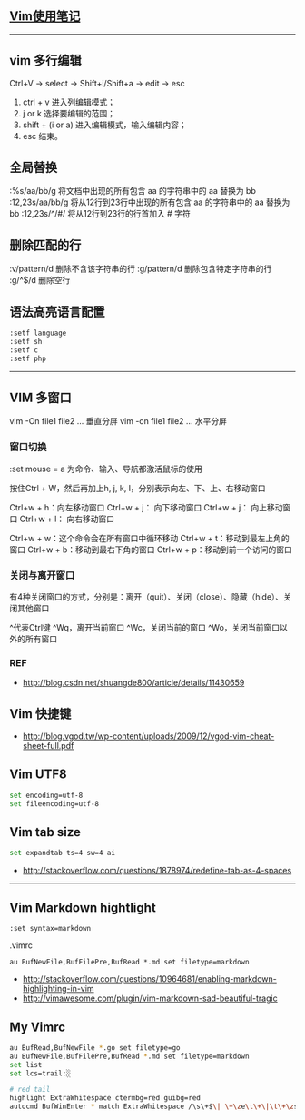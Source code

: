 ## [Vim使用笔记](http://www.cnblogs.com/jiqingwu/archive/2012/06/14/vim_notes.html)

---

## vim 多行编辑

Ctrl+V -> select -> Shift+i/Shift+a -> edit -> esc

1. ctrl + v 进入列编辑模式；
2. j or k 选择要编辑的范围；
3. shift + (i or a) 进入编辑模式，输入编辑内容；
4. esc 结束。

## 全局替换

:%s/aa/bb/g      将文档中出现的所有包含 aa 的字符串中的 aa 替换为 bb
:12,23s/aa/bb/g  将从12行到23行中出现的所有包含 aa 的字符串中的 aa 替换为 bb
:12,23s/^/#/     将从12行到23行的行首加入 # 字符

## 删除匹配的行

:v/pattern/d      删除不含该字符串的行
:g/pattern/d      删除包含特定字符串的行
:g/^$/d           删除空行

## 语法高亮语言配置

```bash
:setf language
:setf sh
:setf c
:setf php
```

---

## VIM 多窗口

vim -On file1 file2 ... 垂直分屏
vim -on file1 file2 ... 水平分屏

### 窗口切换

:set mouse = a   为命令、输入、导航都激活鼠标的使用

按住Ctrl + W，然后再加上h, j, k, l，分别表示向左、下、上、右移动窗口

Ctrl+w + h：向左移动窗口
Ctrl+w + j： 向下移动窗口
Ctrl+w + j： 向上移动窗口
Ctrl+w + l： 向右移动窗口

Ctrl+w + w：这个命令会在所有窗口中循环移动
Ctrl+w + t：移动到最左上角的窗口
Ctrl+w + b：移动到最右下角的窗口
Ctrl+w + p：移动到前一个访问的窗口

### 关闭与离开窗口

有4种关闭窗口的方式，分别是：离开（quit）、关闭（close）、隐藏（hide）、关闭其他窗口

^代表Ctrl键
^Wq，离开当前窗口
^Wc，关闭当前的窗口
^Wo，关闭当前窗口以外的所有窗口

### REF

* http://blog.csdn.net/shuangde800/article/details/11430659


## Vim 快捷键

* http://blog.vgod.tw/wp-content/uploads/2009/12/vgod-vim-cheat-sheet-full.pdf

## Vim UTF8

```bash
set encoding=utf-8
set fileencoding=utf-8
```

## Vim tab size

```bash
set expandtab ts=4 sw=4 ai
```

* http://stackoverflow.com/questions/1878974/redefine-tab-as-4-spaces

---
## Vim Markdown hightlight

`:set syntax=markdown`

.vimrc

`au BufNewFile,BufFilePre,BufRead *.md set filetype=markdown`

* http://stackoverflow.com/questions/10964681/enabling-markdown-highlighting-in-vim
* http://vimawesome.com/plugin/vim-markdown-sad-beautiful-tragic

## My Vimrc

```bash
au BufRead,BufNewFile *.go set filetype=go
au BufNewFile,BufFilePre,BufRead *.md set filetype=markdown
set list
set lcs=trail:░

# red tail
highlight ExtraWhitespace ctermbg=red guibg=red
autocmd BufWinEnter * match ExtraWhitespace /\s\+$\| \+\ze\t\+\|\t\+\zs \+/
```
